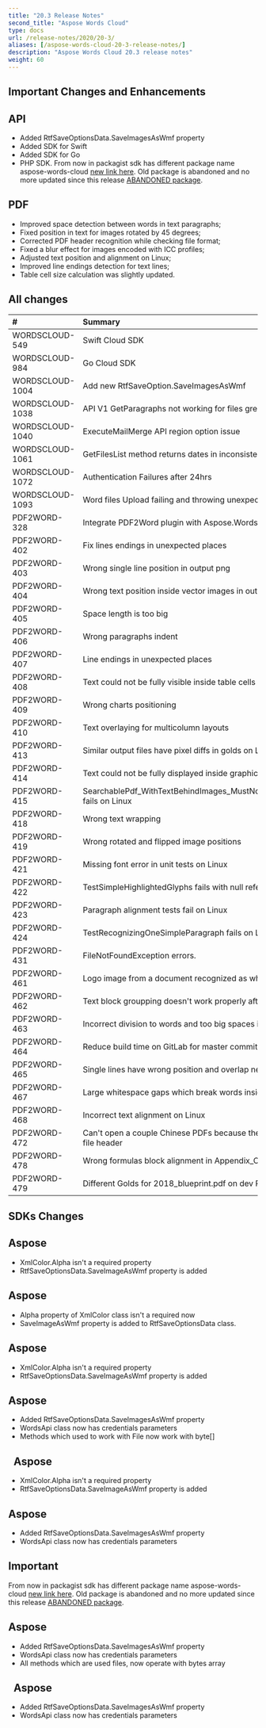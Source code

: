 ```yaml
---
title: "20.3 Release Notes"
second_title: "Aspose Words Cloud"
type: docs
url: /release-notes/2020/20-3/
aliases: [/aspose-words-cloud-20-3-release-notes/]
description: "Aspose Words Cloud 20.3 release notes"
weight: 60
---
```


## Important Changes and Enhancements

## API

- Added RtfSaveOptionsData.SaveImagesAsWmf property
- Added SDK for Swift
- Added SDK for Go
- PHP SDK. From now in packagist sdk has different package name aspose-words-cloud [new link here](https://packagist.org/packages/aspose-cloud/aspose-words-cloud).
  Old package is abandoned and no more updated since this release [ABANDONED package](https://packagist.org/packages/aspose/words-sdk-php).

## PDF

- Improved space detection between words in text paragraphs;
- Fixed position in text for images rotated by 45 degrees;
- Corrected PDF header recognition while checking file format;
- Fixed a blur effect for images encoded with ICC profiles;
- Adjusted text position and alignment on Linux;
- Improved line endings detection for text lines;
- Table cell size calculation was slightly updated.

## All changes

|#|Summary|Category|
| :- | :- | :- |
|WORDSCLOUD-549|Swift Cloud SDK |Feature|
|WORDSCLOUD-984|Go Cloud SDK |Feature|
|WORDSCLOUD-1004|Add new RtfSaveOption.SaveImagesAsWmf |Feature|
|WORDSCLOUD-1038|API V1 GetParagraphs not working for files greater than 5mb |Bug|
|WORDSCLOUD-1040|ExecuteMailMerge API region option issue |Bug|
|WORDSCLOUD-1061|GetFilesList method returns dates in inconsistent format |Bug|
|WORDSCLOUD-1072|Authentication Failures after 24hrs |Bug|
|WORDSCLOUD-1093 |Word files Upload failing and throwing unexpected error |Bug|
|PDF2WORD-328 |Integrate PDF2Word plugin with Aspose.Words package |Feature|
|PDF2WORD-402 |Fix lines endings in unexpected places |Task|
|PDF2WORD-403 |Wrong single line position in output png|Bug|
|PDF2WORD-404|Wrong text position inside vector images in output png on Linux|Bug|
|PDF2WORD-405 |Space length is too big |Bug|
|PDF2WORD-406 |Wrong paragraphs indent|Bug|
|PDF2WORD-407 |Line endings in unexpected places |Bug|
|PDF2WORD-408 |Text could not be fully visible inside table cells |Bug|
|PDF2WORD-409 |Wrong charts positioning |Bug|
|PDF2WORD-410 |Text overlaying for multicolumn layouts |Bug|
|PDF2WORD-413|Similar output files have pixel diffs in golds on Linux |Bug|
|PDF2WORD-414 |Text could not be fully displayed inside graphical elements on Linux |Bug|
|PDF2WORD-415 |SearchablePdf_WithTextBehindImages_MustNotHaveDuplicatedText fails on Linux |Bug|
|PDF2WORD-418 |Wrong text wrapping |Bug|
|PDF2WORD-419 |Wrong rotated and flipped image positions |Bug |
|PDF2WORD-421 |Missing font error in unit tests on Linux |Bug|
|PDF2WORD-422 |TestSimpleHighlightedGlyphs fails with null reference exception |Bug|
|PDF2WORD-423 |Paragraph alignment tests fail on Linux |Bug|
|PDF2WORD-424 |TestRecognizingOneSimpleParagraph fails on Linux |Bug|
|PDF2WORD-431 |FileNotFoundException errors. |Bug|
|PDF2WORD-461|Logo image from a document recognized as white noise|Bug|
|PDF2WORD-462 |Text block groupping doesn't work properly after font replacement |Bug|
|PDF2WORD-463 |Incorrect division to words and too big spaces in the text strings |Bug|
|PDF2WORD-464 |Reduce build time on GitLab for master commits |Task|
|PDF2WORD-465 |Single lines have wrong position and overlap nearby text |Bug|
|PDF2WORD-467 |Large whitespace gaps which break words inside of text flow. |Bug|
|PDF2WORD-468 |Incorrect text alignment on Linux |Bug|
|PDF2WORD-472 |Can't open a couple Chinese PDFs because they have unexpected file header |Bug |
|PDF2WORD-478 |Wrong formulas block alignment in Appendix_C_CITables docx |Bug|
|PDF2WORD-479 |Different Golds for 2018_blueprint.pdf on dev PCs and GitLab |Bug|

## SDKs Changes

## Aspose

- XmlColor.Alpha isn't a required property
- RtfSaveOptionsData.SaveImageAsWmf property is added

## Aspose

- Alpha property of XmlColor class isn't a required now
- SaveImageAsWmf property is added to RtfSaveOptionsData class.

## Aspose

- XmlColor.Alpha isn't a required property
- RtfSaveOptionsData.SaveImageAsWmf property is added

## Aspose

- Added RtfSaveOptionsData.SaveImagesAsWmf property
- WordsApi class now has credentials parameters
- Methods which used to work with File now work with byte[]

## ` `Aspose

- XmlColor.Alpha isn't a required property
- RtfSaveOptionsData.SaveImageAsWmf property is added

## Aspose

- Added RtfSaveOptionsData.SaveImagesAsWmf property
- WordsApi class now has credentials parameters

## Important

From now in packagist sdk has different package name aspose-words-cloud [new link here](https://packagist.org/packages/aspose-cloud/aspose-words-cloud).
Old package is abandoned and no more updated since this release [ABANDONED package](https://packagist.org/packages/aspose/words-sdk-php).

## Aspose

- Added RtfSaveOptionsData.SaveImagesAsWmf property
- WordsApi class now has credentials parameters
- All methods which are used files, now operate with bytes array

## ` `Aspose

- Added RtfSaveOptionsData.SaveImagesAsWmf property
- WordsApi class now has credentials parameters

